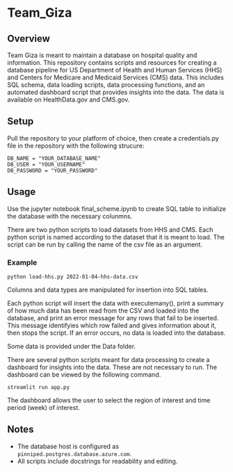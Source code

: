 # Team_Giza

## Overview
Team Giza is meant to maintain a database on hospital quality and information. This repository contains scripts and resources for creating a database pipeline for US Department of Health and Human Services (HHS) and Centers for Medicare and Medicaid Services (CMS) data. This includes SQL schema, data loading scripts, data processing functions, and an automated dashboard script that provides insights into the data. The data is available on HealthData.gov and CMS.gov.

## Setup
Pull the repository to your platform of choice, then create a credentials.py file in the repository with the following strucure:

```
DB_NAME = "YOUR_DATABASE_NAME"
DB_USER = "YOUR_USERNAME"
DB_PASSWORD = "YOUR_PASSWORD"
```

## Usage
Use the jupyter notebook final_scheme.ipynb to create SQL table to initialize the database with the necessary colunmns.

There are two python scripts to load datasets from HHS and CMS. Each python script is named according to the dataset that it is meant to load. The script can be run by calling the name of the csv file as an argument.

### Example
```
python load-hhs.py 2022-01-04-hhs-data.csv
```

Columns and data types are manipulated for insertion into SQL tables. 

Each python script will insert the data with executemany(), print a summary of how much data has been read from the CSV and loaded into the database, and print an error message for any rows that fail to be inserted. This message identifyies which row failed and gives information about it, then stops the script. If an error occurs, no data is loaded into the database. 

Some data is provided under the Data folder.

There are several python scripts meant for data processing to create a dashboard for insights into the data. These are not necessary to run. The dashboard can be viewed by the following command.

```
streamlit run app.py
```
The dashboard allows the user to select the region of interest and time period (week) of interest. 

## Notes
- The database host is configured as `pinniped.postgres.database.azure.com`.
- All scripts include docstrings for readability and editing.
